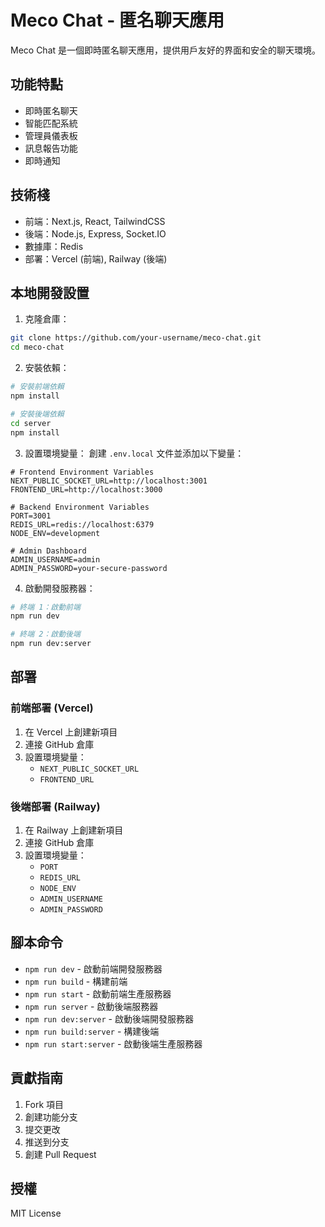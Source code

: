 # Meco Chat - 匿名聊天應用

Meco Chat 是一個即時匿名聊天應用，提供用戶友好的界面和安全的聊天環境。

## 功能特點

- 即時匿名聊天
- 智能匹配系統
- 管理員儀表板
- 訊息報告功能
- 即時通知

## 技術棧

- 前端：Next.js, React, TailwindCSS
- 後端：Node.js, Express, Socket.IO
- 數據庫：Redis
- 部署：Vercel (前端), Railway (後端)

## 本地開發設置

1. 克隆倉庫：
```bash
git clone https://github.com/your-username/meco-chat.git
cd meco-chat
```

2. 安裝依賴：
```bash
# 安裝前端依賴
npm install

# 安裝後端依賴
cd server
npm install
```

3. 設置環境變量：
創建 `.env.local` 文件並添加以下變量：
```
# Frontend Environment Variables
NEXT_PUBLIC_SOCKET_URL=http://localhost:3001
FRONTEND_URL=http://localhost:3000

# Backend Environment Variables
PORT=3001
REDIS_URL=redis://localhost:6379
NODE_ENV=development

# Admin Dashboard
ADMIN_USERNAME=admin
ADMIN_PASSWORD=your-secure-password
```

4. 啟動開發服務器：
```bash
# 終端 1：啟動前端
npm run dev

# 終端 2：啟動後端
npm run dev:server
```

## 部署

### 前端部署 (Vercel)

1. 在 Vercel 上創建新項目
2. 連接 GitHub 倉庫
3. 設置環境變量：
   - `NEXT_PUBLIC_SOCKET_URL`
   - `FRONTEND_URL`

### 後端部署 (Railway)

1. 在 Railway 上創建新項目
2. 連接 GitHub 倉庫
3. 設置環境變量：
   - `PORT`
   - `REDIS_URL`
   - `NODE_ENV`
   - `ADMIN_USERNAME`
   - `ADMIN_PASSWORD`

## 腳本命令

- `npm run dev` - 啟動前端開發服務器
- `npm run build` - 構建前端
- `npm run start` - 啟動前端生產服務器
- `npm run server` - 啟動後端服務器
- `npm run dev:server` - 啟動後端開發服務器
- `npm run build:server` - 構建後端
- `npm run start:server` - 啟動後端生產服務器

## 貢獻指南

1. Fork 項目
2. 創建功能分支
3. 提交更改
4. 推送到分支
5. 創建 Pull Request

## 授權

MIT License 